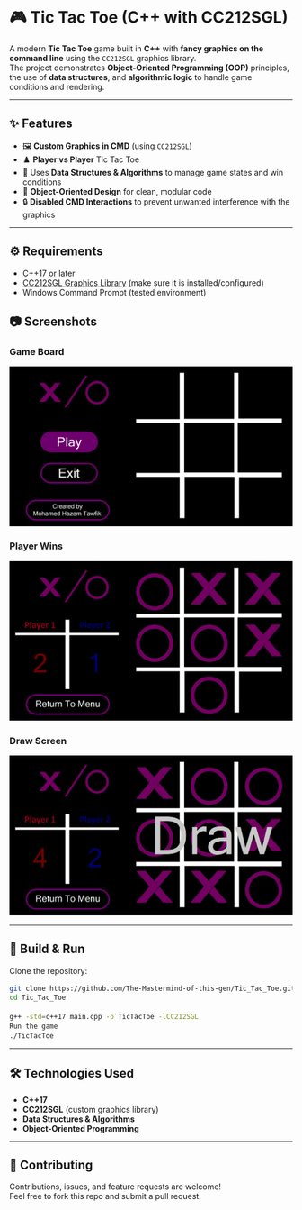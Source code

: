 # 🎮 Tic Tac Toe (C++ with CC212SGL)

A modern **Tic Tac Toe** game built in **C++** with **fancy graphics on the command line** using the `CC212SGL` graphics library.  
The project demonstrates **Object-Oriented Programming (OOP)** principles, the use of **data structures**, and **algorithmic logic** to handle game conditions and rendering.

---

## ✨ Features
- 🖼️ **Custom Graphics in CMD** (using `CC212SGL`)
- ♟️ **Player vs Player** Tic Tac Toe
- 🧠 Uses **Data Structures & Algorithms** to manage game states and win conditions
- 🎯 **Object-Oriented Design** for clean, modular code
- 🔒 **Disabled CMD Interactions** to prevent unwanted interference with the graphics

---

## ⚙️ Requirements
- C++17 or later
- [CC212SGL Graphics Library](#) (make sure it is installed/configured)
- Windows Command Prompt (tested environment)

## 📷 Screenshots

### Game Board
![Main Menu](Images/ReadMe/Menu.png)

### Player Wins
![Game](Images/ReadMe/Game.png)

### Draw Screen
![Draw Screen](Images/ReadMe/Draw.png)

---

## 🚀 Build & Run

Clone the repository:
```bash
git clone https://github.com/The-Mastermind-of-this-gen/Tic_Tac_Toe.git
cd Tic_Tac_Toe

g++ -std=c++17 main.cpp -o TicTacToe -lCC212SGL
Run the game
./TicTacToe
```


---

## 🛠️ Technologies Used
- **C++17**
- **CC212SGL** (custom graphics library)
- **Data Structures & Algorithms**
- **Object-Oriented Programming**

---

## 🤝 Contributing
Contributions, issues, and feature requests are welcome!  
Feel free to fork this repo and submit a pull request.
